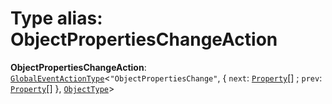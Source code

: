 # Type alias: ObjectPropertiesChangeAction

**ObjectPropertiesChangeAction**: [`GlobalEventActionType`](/en/auto-docs/free-layout-editor/interfaces/GlobalEventActionType.md)<`"ObjectPropertiesChange"`, { `next`: [`Property`](/en/auto-docs/free-layout-editor/classes/Property.md)\[] ; `prev`: [`Property`](/en/auto-docs/free-layout-editor/classes/Property.md)\[]  }, [`ObjectType`](/en/auto-docs/free-layout-editor/classes/ObjectType.md)>
